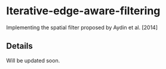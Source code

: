 # Iterative-edge-aware-filtering
Implementing the spatial filter proposed by Aydin et al. [2014]


## Details

Will be updated soon.
